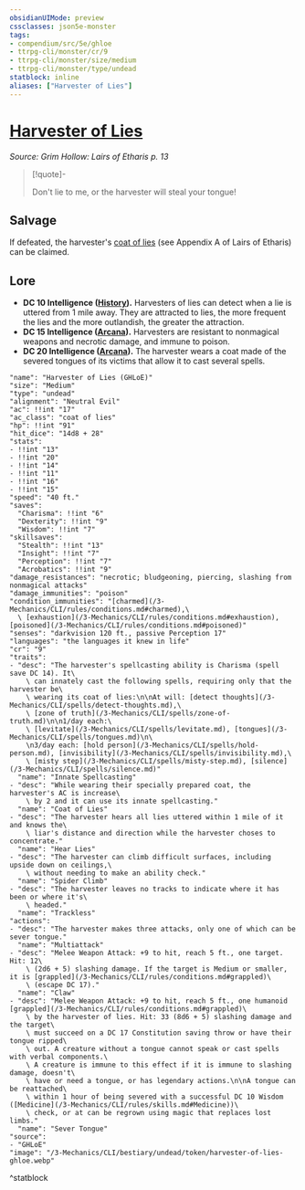 ```yaml
---
obsidianUIMode: preview
cssclasses: json5e-monster
tags:
- compendium/src/5e/ghloe
- ttrpg-cli/monster/cr/9
- ttrpg-cli/monster/size/medium
- ttrpg-cli/monster/type/undead
statblock: inline
aliases: ["Harvester of Lies"]
---
```

# [Harvester of Lies](3-Mechanics\CLI\bestiary\undead/harvester-of-lies-ghloe.md)
*Source: Grim Hollow: Lairs of Etharis p. 13*  

> [!quote]-  
> 
> Don't lie to me, or the harvester will steal your tongue!

## Salvage

If defeated, the harvester's [coat of lies](/3-Mechanics/CLI/items/coat-of-lies-ghloe.md) (see Appendix A of Lairs of Etharis) can be claimed.

## Lore

- **DC 10 Intelligence ([History](/3-Mechanics/CLI/rules/skills.md#History)).** Harvesters of lies can detect when a lie is uttered from 1 mile away. They are attracted to lies, the more frequent the lies and the more outlandish, the greater the attraction.  
- **DC 15 Intelligence ([Arcana](/3-Mechanics/CLI/rules/skills.md#Arcana)).** Harvesters are resistant to nonmagical weapons and necrotic damage, and immune to poison.  
- **DC 20 Intelligence ([Arcana](/3-Mechanics/CLI/rules/skills.md#Arcana)).** The harvester wears a coat made of the severed tongues of its victims that allow it to cast several spells.  

```statblock
"name": "Harvester of Lies (GHLoE)"
"size": "Medium"
"type": "undead"
"alignment": "Neutral Evil"
"ac": !!int "17"
"ac_class": "coat of lies"
"hp": !!int "91"
"hit_dice": "14d8 + 28"
"stats":
- !!int "13"
- !!int "20"
- !!int "14"
- !!int "11"
- !!int "16"
- !!int "15"
"speed": "40 ft."
"saves":
  "Charisma": !!int "6"
  "Dexterity": !!int "9"
  "Wisdom": !!int "7"
"skillsaves":
  "Stealth": !!int "13"
  "Insight": !!int "7"
  "Perception": !!int "7"
  "Acrobatics": !!int "9"
"damage_resistances": "necrotic; bludgeoning, piercing, slashing from nonmagical attacks"
"damage_immunities": "poison"
"condition_immunities": "[charmed](/3-Mechanics/CLI/rules/conditions.md#charmed),\
  \ [exhaustion](/3-Mechanics/CLI/rules/conditions.md#exhaustion), [poisoned](/3-Mechanics/CLI/rules/conditions.md#poisoned)"
"senses": "darkvision 120 ft., passive Perception 17"
"languages": "the languages it knew in life"
"cr": "9"
"traits":
- "desc": "The harvester's spellcasting ability is Charisma (spell save DC 14). It\
    \ can innately cast the following spells, requiring only that the harvester be\
    \ wearing its coat of lies:\n\nAt will: [detect thoughts](/3-Mechanics/CLI/spells/detect-thoughts.md),\
    \ [zone of truth](/3-Mechanics/CLI/spells/zone-of-truth.md)\n\n1/day each:\
    \ [levitate](/3-Mechanics/CLI/spells/levitate.md), [tongues](/3-Mechanics/CLI/spells/tongues.md)\n\
    \n3/day each: [hold person](/3-Mechanics/CLI/spells/hold-person.md), [invisibility](/3-Mechanics/CLI/spells/invisibility.md),\
    \ [misty step](/3-Mechanics/CLI/spells/misty-step.md), [silence](/3-Mechanics/CLI/spells/silence.md)"
  "name": "Innate Spellcasting"
- "desc": "While wearing their specially prepared coat, the harvester's AC is increase\
    \ by 2 and it can use its innate spellcasting."
  "name": "Coat of Lies"
- "desc": "The harvester hears all lies uttered within 1 mile of it and knows the\
    \ liar's distance and direction while the harvester choses to concentrate."
  "name": "Hear Lies"
- "desc": "The harvester can climb difficult surfaces, including upside down on ceilings,\
    \ without needing to make an ability check."
  "name": "Spider Climb"
- "desc": "The harvester leaves no tracks to indicate where it has been or where it's\
    \ headed."
  "name": "Trackless"
"actions":
- "desc": "The harvester makes three attacks, only one of which can be sever tongue."
  "name": "Multiattack"
- "desc": "Melee Weapon Attack: +9 to hit, reach 5 ft., one target. Hit: 12\
    \ (2d6 + 5) slashing damage. If the target is Medium or smaller, it is [grappled](/3-Mechanics/CLI/rules/conditions.md#grappled)\
    \ (escape DC 17)."
  "name": "Claw"
- "desc": "Melee Weapon Attack: +9 to hit, reach 5 ft., one humanoid [grappled](/3-Mechanics/CLI/rules/conditions.md#grappled)\
    \ by the harvester of lies. Hit: 33 (8d6 + 5) slashing damage and the target\
    \ must succeed on a DC 17 Constitution saving throw or have their tongue ripped\
    \ out. A creature without a tongue cannot speak or cast spells with verbal components.\
    \ A creature is immune to this effect if it is immune to slashing damage, doesn't\
    \ have or need a tongue, or has legendary actions.\n\nA tongue can be reattached\
    \ within 1 hour of being severed with a successful DC 10 Wisdom ([Medicine](/3-Mechanics/CLI/rules/skills.md#Medicine))\
    \ check, or at can be regrown using magic that replaces lost limbs."
  "name": "Sever Tongue"
"source":
- "GHLoE"
"image": "/3-Mechanics/CLI/bestiary/undead/token/harvester-of-lies-ghloe.webp"
```
^statblock